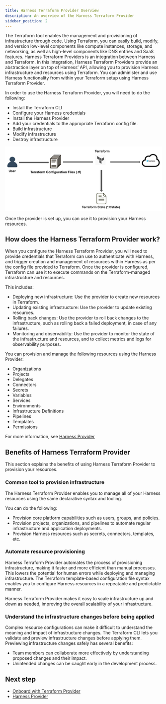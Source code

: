 ```yaml
---
title: Harness Terraform Provider Overview
description: An overview of the Harness Terraform Provider
sidebar_position: 2
---
```


The Terraform tool enables the management and provisioning of infrastructure through code. Using Terraform, you can easily build, modify, and version low-level components like compute instances, storage, and networking, as well as high-level components like DNS entries and SaaS features.
Harness Terraform Providers is an integration between Harness and Terraform.
In this integration, Harness Terraform Providers provide an abstraction layer on top of Harness’ API, allowing you to provision Harness infrastructure and resources using Terraform. You can administer and use Harness functionality from within your Terraform setup using Harness Terraform Provider.

In order to use the Harness Terraform Provider, you will need to do the following:
- Install the Terraform CLI
- Configure your Harness credentials
- Install the Harness Provider
- Add your credentials to the appropriate Terraform config file.
- Build infrastructure
- Modify infrastructure
- Destroy infrastructure

![](../19_Terraform/static/harness-terraform-provider-00.png)


Once the provider is set up, you can use it to provision your Harness resources.

## How does the Harness Terraform Provider work?

When you configure the Harness Terraform Provider, you will need to provide credentials that Terraform can use to authenticate with Harness, and trigger creation and management of resources within Harness as per the config file provided to Terraform. 
Once the provider is configured, Terraform can use it to execute commands on the Terraform-managed infrastructure and resources. 

This includes:
- Deploying new infrastructure: Use the provider to create new resources in Terraform.
- Updating existing infrastructure: Use the provider to update existing resources.
- Rolling back changes: Use the provider to roll back changes to the infrastructure, such as rolling back a failed deployment, in case of any failures.
- Monitoring and observability: Use the provider to monitor the state of the infrastructure and resources, and to collect metrics and logs for observability purposes.

You can provision and manage the following resources using the Harness Provider: 
- Organizations
- Projects
- Delegates
- Connectors
- Secrets
- Variables
- Services
- Environments
- Infrastructure Definitions
- Pipelines
- Templates
- Permissions

For more information, see [Harness Provider](https://registry.terraform.io/providers/harness/harness/latest/docs)


## Benefits of Harness Terraform Provider

This section explains the benefits of using Harness Terraform Provider to provision your resources.

### Common tool to provision infrastructure

The Harness Terraform Provider enables you to manage all of your Harness resources using the same declarative syntax and tooling. 

You can do the following:
- Provision core platform capabilities such as users, groups, and policies. 
- Provision projects, organizations, and pipelines to automate regular infrastructure and application deployments.
- Provision Harness resources such as secrets, connectors, templates, etc.

  
### Automate resource provisioning

Harness Terraform Provider automates the process of provisioning infrastructure, making it faster and more efficient than manual processes. This lowers the potential for human errors while deploying and managing infrastructure. The Terraform template-based configuration file syntax enables you to configure Harness resources in a repeatable and predictable manner.

Harness Terraform Provider makes it easy to scale infrastructure up and down as needed, improving the overall scalability of your infrastructure.

### Understand the infrastructure changes before being applied

Complex resource configurations can make it difficult to understand the meaning and impact of infrastructure changes. The Terraform CLI lets you validate and preview infrastructure changes before applying them. Previewing infrastructure changes safely has several benefits:
- Team members can collaborate more effectively by understanding proposed changes and their impact.
- Unintended changes can be caught early in the development process.


## Next step
- [Onboard with Terraform Provider](../../../tutorials/platform/onboard-terraform-provider.md)
- [Harness Provider](https://registry.terraform.io/providers/harness/harness/latest/docs)
